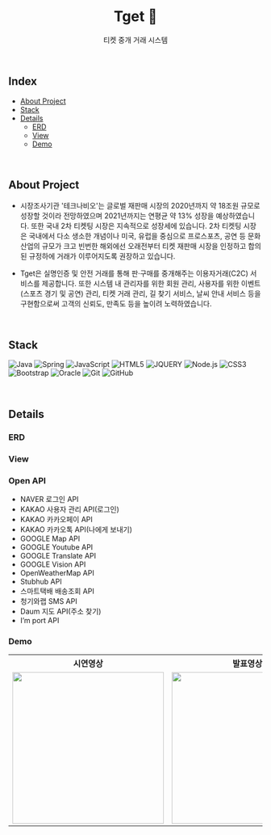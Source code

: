 <h1 align="center">Tget 🎫</h1>

<p align="center">티켓 중개 거래 시스템</p>

&nbsp;

## Index

* [About Project](#about-Project)
* [Stack](#stack)
* [Details](#details)
  * [ERD](#erd)
  * [View](#view)
  * [Demo](#demo)

&nbsp;&nbsp;&nbsp;

## About Project

- 시장조사기관 '테크나비오'는 글로벌 재판매 시장의 2020년까지 약 18조원 규모로 성장할 것이라 전망하였으며 2021년까지는 연평균 약 13% 성장을 예상하였습니다. 
또한 국내 2차 티켓팅 시장은 지속적으로 성장세에 있습니다. 2차 티켓팅 시장은 국내에서 다소 생소한 개념이나 미국, 유럽을 중심으로 프로스포츠, 공연 등 문화 산업의 규모가 크고 빈번한 해외에선 오래전부터 티켓 재판매 시장을 인정하고 합의된 규정하에 거래가 이루어지도록 권장하고 있습니다.

- Tget은 실명인증 및 안전 거래를 통해 판·구매를 중개해주는 이용자거래(C2C) 서비스를 제공합니다.
  또한 시스템 내 관리자를 위한 회원 관리, 사용자를 위한 이벤트(스포츠 경기 및 공연) 관리, 티켓 거래 관리, 길 찾기 서비스, 날씨 안내 서비스 등을 구현함으로써 고객의 신뢰도, 만족도 등을 높이려 노력하였습니다.

&nbsp;

## Stack
![Java](https://img.shields.io/badge/Java-007396?style=flat-square&logo=java&logoColor=white)
![Spring](https://img.shields.io/badge/Spring-6DB33F?style=flat-square&logo=spring&logoColor=white)
![JavaScript](https://img.shields.io/badge/Javascript-F7DF1E?style=flat-square&logo=javascript&logoColor=black)
![HTML5](https://img.shields.io/badge/-HTML5-E34F26?style=flat-square&logo=html5&logoColor=white)
![JQUERY](https://img.shields.io/badge/jQuery-0769AD?style=flat-square&logo=jquery&logoColor=white)
![Node.js](https://img.shields.io/badge/-Nodejs-43853d?style=flat-square&logo=Node.js&logoColor=white)
![CSS3](https://img.shields.io/badge/-CSS3-1572B6?style=flat-square&logo=css3)
![Bootstrap](https://img.shields.io/badge/-Bootstrap-563D7C?style=flat-square&logo=bootstrap)
![Oracle](https://img.shields.io/badge/Oracle-F80000?style=flat-square&logo=oracle&logoColor=white)
![Git](https://img.shields.io/badge/Git-F05032?style=flat-square&logo=git&logoColor=white)
![GitHub](https://img.shields.io/badge/Github-181717?style=flat-square&logo=github&logoColor=white)

&nbsp;

## Details

### ERD

### View

### Open API
*	NAVER 로그인 API
*	KAKAO 사용자 관리 API(로그인)
*	KAKAO 카카오페이 API 
*	KAKAO 카카오톡 API(나에게 보내기)
*	GOOGLE Map API 
*	GOOGLE Youtube API 
*	GOOGLE Translate API 
*	GOOGLE Vision API
*	OpenWeatherMap API
*	Stubhub API 
*	스마트택배 배송조회 API
*	청기와랩 SMS API
*	Daum 지도 API(주소 찾기)
*	I’m port API

### Demo
<table>
  <tbody>
   <tr>
    <th>시연영상</th>
    <th>발표영상</th>
   </tr>
   <tr>
     <td>
       <a href="https://www.youtube.com/watch?v=WkNdfJ11B2M" title="Tget 시연영상 🎫">
         <img align="center" src="https://img.youtube.com/vi/TTLHd3IyErM/0.jpg" width="300" alt-text="Tget 시연영상 🎫">
       </a>
     </td>
     <td>
       <a href="https://www.youtube.com/watch?v=6gp4n4FbjIg" title="Tget 발표영상 🎫">
         <img align="center" src="" width="300" alt-text="Tget 발표영상 🎫">
       </a>
     </td>
   </tr>
  </tbody>
</table>

